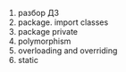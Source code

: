 1. разбор ДЗ
1. package. import classes
1. package private
1. polymorphism
1. overloading and overriding
1. static 


